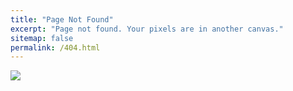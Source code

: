 ```yaml
---
title: "Page Not Found"
excerpt: "Page not found. Your pixels are in another canvas."
sitemap: false
permalink: /404.html
---
```


![](https://png.pngtree.com/background/20220714/original/pngtree-system-error-404-page-not-found-picture-image_1606570.jpg)